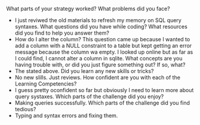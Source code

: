 <!-- Reflection -->

What parts of your strategy worked? What problems did you face?
-	I just reviwed the old materials to refresh my memory on SQL query syntaxes.
What questions did you have while coding? What resources did you find to help you answer them?
-	How do I alter the column? This question came up because I wanted to add a column with 
    a NULL constraint to a table but kept getting an error message because the column wa empty.
    I looked up online but as far as I could find, I cannot alter a column in sqlite.
What concepts are you having trouble with, or did you just figure something out? If so, what?
-	The stated above.
Did you learn any new skills or tricks?
-	No new slills. Just reviews.
How confident are you with each of the Learning Competencies?
-	I guess pretty oconfident so far but obviously I need to learn more about query systaxes.
Which parts of the challenge did you enjoy?
-	Making queries successfully.
Which parts of the challenge did you find tedious?
-	Typing and syntax errors and fixing them.